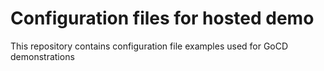# Configuration files for hosted demo

This repository contains configuration file examples used for GoCD demonstrations
